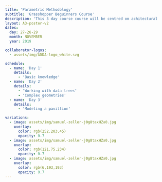 ```yaml
---
title: 'Parametric Methodology'
subtitle: 'Grasshopper Beguinners Course'
description: 'This 3 day course course will be centred on achitectural design using parametric tools, specifically Rhino+Grasshopper. We will cover the basic use of the different components, and explain the main metodology...'
layout: A3-poster-v2
dates:
  day: 27-28-29
  month: NOVEMBER
  year: 2019

collaborator-logos:
  - assets/img/ADDA-logo_white.svg

schedule:
  - name: 'Day 1'
    details:
      - 'Basic knowledge'
  - name: 'Day 2'
    details:
      - 'Working with data trees'
      - 'Complex geometries'
  - name: 'Day 3'
    details:
      - 'Modeling a pavillion'

variations:
  - image: assets/img/samuel-zeller-j0g8taxHZa0.jpg
    overlay:
      color: rgb(252,203,45)
      opacity: 0.7
  - image: assets/img/samuel-zeller-j0g8taxHZa0.jpg
    overlay:
      color: rgb(121,75,234)
      opacity: 0.7
  - image: assets/img/samuel-zeller-j0g8taxHZa0.jpg
    overlay:
      color: rgb(6,193,193)
      opacity: 0.7
---
```

